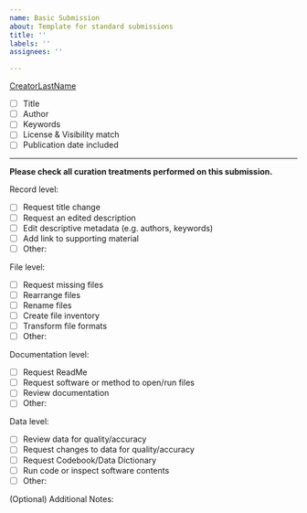 ```yaml
---
name: Basic Submission
about: Template for standard submissions
title: ''
labels: ''
assignees: ''

---
```


[CreatorLastName](URL)

- [ ] Title
- [ ] Author
- [ ] Keywords
- [ ] License & Visibility match
- [ ] Publication date included
-----------------------------------
**Please check all curation treatments performed on this submission.** 

Record level:
- [ ] Request title change
- [ ] Request an edited description
- [ ] Edit descriptive metadata (e.g. authors, keywords)
- [ ] Add link to supporting material
- [ ]  Other:

File level:
- [ ] Request missing files
- [ ] Rearrange files
- [ ] Rename files
- [ ] Create file inventory
- [ ] Transform file formats
- [ ] Other:

Documentation level:
- [ ] Request ReadMe
- [ ] Request software or method to open/run files
- [ ] Review documentation
- [ ] Other:

Data level:
- [ ] Review data for quality/accuracy
- [ ] Request changes to data for quality/accuracy
- [ ] Request Codebook/Data Dictionary
- [ ] Run code or inspect software contents
- [ ] Other:

(Optional) Additional Notes:

